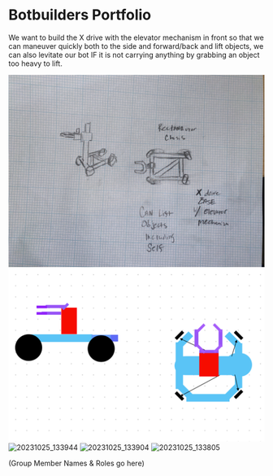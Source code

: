 # Botbuilders Portfolio

We want to build the X drive with the elevator mechanism in front so that we can maneuver quickly both to the side and forward/back and lift objects, we can also levitate our bot IF it is not carrying anything by grabbing an object too heavy to lift.

![Phase01](https://github.com/B-Taker/PBT/blob/main/images/Plan01.jpeg?raw=true)
![Phase02](https://github.com/B-Taker/PBT/blob/main/images/Drawing.png?raw=true)
![20231025_133944](https://github.com/B-Taker/BotBuilders01/assets/142627900/b7ab2842-a6de-4cdd-9338-70fd55c91b22)
![20231025_133904](https://github.com/B-Taker/BotBuilders01/assets/142627900/0e5f8abb-684f-4a8e-801e-3a86d1b6a6f7)
![20231025_133805](https://github.com/B-Taker/BotBuilders01/assets/142627900/d87071f0-68bc-4bde-a45f-97c8ca488752)

 (Group Member Names & Roles go here)

